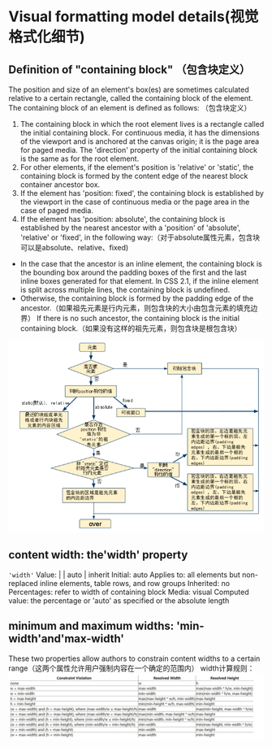 # Visual formatting model details(视觉格式化细节)

## Definition of "containing block" （包含块定义）
The position and size of an element's box(es) are sometimes calculated relative to a certain rectangle, called the containing block of the element. The containing block of an element is defined as follows: （包含块定义）
1. The containing block in which the root element lives is a rectangle called the initial containing block. For continuous media, it has the dimensions of the viewport and is anchored at the canvas origin; it is the page area for paged media. The 'direction' property of the initial containing block is the same as for the root element.
2. For other elements, if the element's position is 'relative' or 'static', the containing block is formed by the content edge of the nearest block container ancestor box.
3. If the element has 'position: fixed', the containing block is established by the viewport in the case of continuous media or the page area in the case of paged media.
4. If the element has 'position: absolute', the containing block is established by the nearest ancestor with a 'position' of 'absolute', 'relative' or 'fixed', in the following way:（对于absolute属性元素，包含块可以是absolute、relative、fixed)
- In the case that the ancestor is an inline element, the containing block is the bounding box around the padding boxes of the first and the last inline boxes generated for that element. In CSS 2.1, if the inline element is split across multiple lines, the containing block is undefined.
- Otherwise, the containing block is formed by the padding edge of the ancestor.（如果祖先元素是行内元素，则包含块的大小由包含元素的填充边界）
  If there is no such ancestor, the containing block is the initial containing block.（如果没有这样的祖先元素，则包含块是根包含块）
  
![包含块](/img/containing.png)

## content width: the'width' property
`'width'`
  Value:  	<length> | <percentage> | auto | inherit
  Initial:  	auto
  Applies to:  	all elements but non-replaced inline elements, table rows, and row groups
  Inherited:  	no
  Percentages:  	refer to width of containing block
  Media:  	visual
  Computed value:  	the percentage or 'auto' as specified or the absolute length

## minimum and maximum widths: 'min-width'and'max-width'
These two properties allow authors to constrain content widths to a certain range（这两个属性允许用户强制内容在一个确定的范围内）
width计算规则：
![width](/img/width.jpg)

